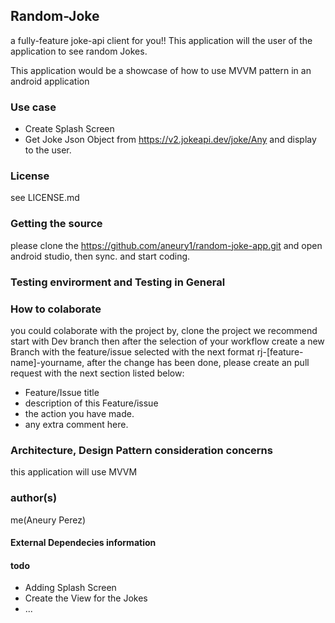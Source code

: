 ## Random-Joke

a fully-feature joke-api client for you!!
This application will the user of the application to see random Jokes.

This application would be a showcase of how to use MVVM pattern in an android application



### Use case

- Create Splash Screen
- Get Joke Json Object from https://v2.jokeapi.dev/joke/Any and display to the user.

### License
see LICENSE.md 

### Getting the source

please clone the https://github.com/aneury1/random-joke-app.git and open android studio, then sync. and start coding.


### Testing envirorment and Testing in General


### How to colaborate

you could colaborate with the project by, clone the project we recommend start with Dev branch then after the selection of your workflow 
create a new Branch with the feature/issue selected with the next format
rj-[feature-name]-yourname, after the change has been done, please create an pull request with the next section listed below:

- Feature/Issue title
- description of this Feature/issue
- the action you have made.
- any extra comment here.


### Architecture, Design Pattern consideration concerns

this application will use MVVM

### author(s)

me(Aneury Perez)

#### External Dependecies information


#### todo

- Adding Splash Screen
- Create the View for the Jokes
- ...
